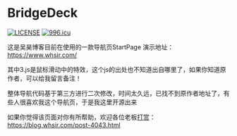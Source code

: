 BridgeDeck
========

[![LICENSE](https://img.shields.io/badge/license-Anti%20996-blue.svg)](https://github.com/996icu/996.ICU/blob/master/LICENSE)
[![996.icu](https://img.shields.io/badge/link-996.icu-red.svg)](https://996.icu) 

这是吴昊博客目前在使用的一款导航页StartPage
演示地址：https://www.whsir.com/

其中3.js是鼠标滑动中的特效，这个js的出处也不知道出自哪里了，如果你知道原作者，可以给我留言备注！

整体导航代码基于第三方进行二次修改，时间太久远，已找不到原作者地址了，有些人很喜欢我这个导航页，于是我这里开源出来

如果你觉得该页面对你有所帮助，欢迎各位老板[打赏](https://blog.whsir.com/post-4043.html)：https://blog.whsir.com/post-4043.html
